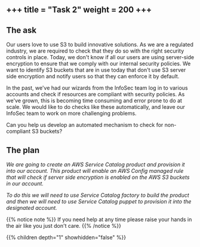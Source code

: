 +++
title = "Task 2"
weight = 200
+++
---

## The ask
Our users love to use S3 to build innovative solutions. As we are a regulated industry, we are required to check that they do so with the right security controls in place. Today, we don't know if all our users are using server-side encryption to ensure that we comply with our internal security policies. We want to identify S3 buckets that are in use today that don't use S3 server side encryption and notify users so that they can enforce it by default.

In the past, we've had our wizards from the InfoSec team log in to various accounts and check if resources are compliant with security policies. As we've grown, this is becoming time consuming and error prone to do at scale. We would like to do checks like these automatically, and leave our InfoSec team to work on more challenging problems.

Can you help us develop an automated mechanism to check for non-compliant S3 buckets?


## The plan
_We are going to create an AWS Service Catalog product and provision it into our account.  This product will enable an 
AWS Config managed rule that will check if server side encryption is enabled on the AWS S3 buckets in our account._

_To do this we will need to use Service Catalog factory to build the product and then we will need to use Service Catalog
puppet to provision it into the designated account._


{{% notice note %}}
If you need help at any time please raise your hands in the air like you just don't care.
{{% /notice %}}

{{% children depth="1" showhidden="false" %}}